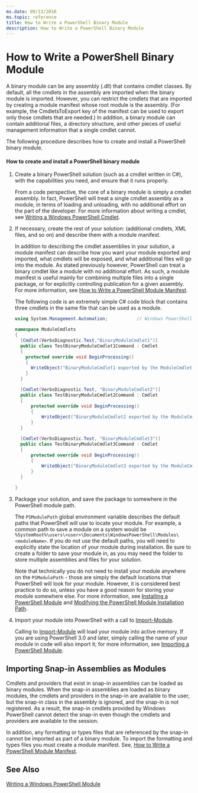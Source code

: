 ```yaml
---
ms.date: 09/13/2016
ms.topic: reference
title: How to Write a PowerShell Binary Module
description: How to Write a PowerShell Binary Module
---
```

# How to Write a PowerShell Binary Module

A binary module can be any assembly (.dll) that contains cmdlet classes. By default, all the cmdlets in the assembly are imported when the binary module is imported. However, you can restrict the cmdlets that are imported by creating a module manifest whose root module is the assembly. (For example, the CmdletsToExport key of the manifest can be used to export only those cmdlets that are needed.) In addition, a binary module can contain additional files, a directory structure, and other pieces of useful management information that a single cmdlet cannot.

The following procedure describes how to create and install a PowerShell binary module.

#### How to create and install a PowerShell binary module

1. Create a binary PowerShell solution (such as a cmdlet written in C#), with the capabilities you need, and ensure that it runs properly.

   From a code perspective, the core of a binary module is simply a cmdlet assembly. In fact, PowerShell will treat a single cmdlet assembly as a module, in terms of loading and unloading, with no additional effort on the part of the developer. For more information about writing a cmdlet, see [Writing a Windows PowerShell Cmdlet](../cmdlet/writing-a-windows-powershell-cmdlet.md).

2. If necessary, create the rest of your solution: (additional cmdlets, XML files, and so on) and describe them with a module manifest.

   In addition to describing the cmdlet assemblies in your solution, a module manifest can describe how you want your module exported and imported, what cmdlets will be exposed, and what additional files will go into the module.
   As stated previously however, PowerShell can treat a binary cmdlet like a module with no additional effort.
   As such, a module manifest is useful mainly for combining multiple files into a single package, or for explicitly controlling publication for a given assembly.
   For more information, see [How to Write a PowerShell Module Manifest](how-to-write-a-powershell-module-manifest.md).

   The following code is an extremely simple C# code block that contains three cmdlets in the same file that can be used as a module.

   ```csharp
   using System.Management.Automation;           // Windows PowerShell namespace.

   namespace ModuleCmdlets
   {
     [Cmdlet(VerbsDiagnostic.Test,"BinaryModuleCmdlet1")]
     public class TestBinaryModuleCmdlet1Command : Cmdlet
     {
       protected override void BeginProcessing()
       {
         WriteObject("BinaryModuleCmdlet1 exported by the ModuleCmdlets module.");
       }
     }

     [Cmdlet(VerbsDiagnostic.Test, "BinaryModuleCmdlet2")]
     public class TestBinaryModuleCmdlet2Command : Cmdlet
     {
         protected override void BeginProcessing()
         {
             WriteObject("BinaryModuleCmdlet2 exported by the ModuleCmdlets module.");
         }
     }

     [Cmdlet(VerbsDiagnostic.Test, "BinaryModuleCmdlet3")]
     public class TestBinaryModuleCmdlet3Command : Cmdlet
     {
         protected override void BeginProcessing()
         {
             WriteObject("BinaryModuleCmdlet3 exported by the ModuleCmdlets module.");
         }
     }

   }
   ```

3. Package your solution, and save the package to somewhere in the PowerShell module path.

   The `PSModulePath` global environment variable describes the default paths that PowerShell will use to locate your module. For example, a common path to save a module on a system would be `%SystemRoot%\users\<user>\Documents\WindowsPowerShell\Modules\<moduleName>`. If you do not use the default paths, you will need to explicitly state the location of your module during installation. Be sure to create a folder to save your module in, as you may need the folder to store multiple assemblies and files for your solution.

   Note that technically you do not need to install your module anywhere on the `PSModulePath` - those are simply the default locations that PowerShell will look for your module. However, it is considered best practice to do so, unless you have a good reason for storing your module somewhere else. For more information, see [Installing a PowerShell Module](./installing-a-powershell-module.md) and [Modifying the PowerShell Module Installation Path](./modifying-the-psmodulepath-installation-path.md).

4. Import your module into PowerShell with a call to [Import-Module](/powershell/module/Microsoft.PowerShell.Core/Import-Module).

   Calling to [Import-Module](/powershell/module/Microsoft.PowerShell.Core/Import-Module) will load your module into active memory. If you are using PowerShell 3.0 and later, simply calling the name of your module in code will also import it; for more information, see [Importing a PowerShell Module](./importing-a-powershell-module.md).

## Importing Snap-in Assemblies as Modules

Cmdlets and providers that exist in snap-in assemblies can be loaded as binary modules. When the snap-in assemblies are loaded as binary modules, the cmdlets and providers in the snap-in are available to the user, but the snap-in class in the assembly is ignored, and the snap-in is not registered. As a result, the snap-in cmdlets provided by Windows PowerShell cannot detect the snap-in even though the cmdlets and providers are available to the session.

In addition, any formatting or types files that are referenced by the snap-in cannot be imported as part of a binary module.
To import the formatting and types files you must create a module manifest.
See, [How to Write a PowerShell Module Manifest](how-to-write-a-powershell-module-manifest.md).

## See Also

[Writing a Windows PowerShell Module](./writing-a-windows-powershell-module.md)
